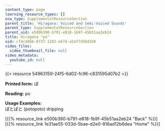```yaml
---
content_type: page
learning_resource_types: []
ocw_type: SupplementalResourceSection
parent_title: 'Hiragana: Voiced and Semi-Voiced Sounds'
parent_type: SupplementalResourceSection
parent_uid: e500b390-b791-e818-1b9f-45b51aa2eb24
title: Hiragana "po"
uid: cf4cd86b-8737-1242-e67d-a2af7d50d1b9
video_files:
  video_thumbnail_file: null
video_metadata:
  youtube_id: null
---
```


{{< resource 54963159-24f5-6d02-fc96-c831595d07b2 >}}

**Printed form:** ぽ

**Reading:** po

**Usage Examples:**  
ぽとぽと (potopoto) dripping

  
\[{{% resource_link e500b390-b791-e818-1b9f-45b51aa2eb24 "Back" %}}\]  
\[{{% resource_link 1e31ae55-033d-5bae-d2e0-816ad12b6dea "Home" %}}\]